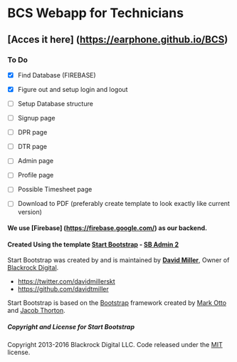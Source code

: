# BCS Webapp for Technicians

## [Acces it here] (https://earphone.github.io/BCS)

### To Do
- [x] Find Database (FIREBASE)
- [x] Figure out and setup login and logout
- [ ] Setup Database structure
- [ ] Signup page
- [ ] DPR page
- [ ] DTR page
- [ ] Admin page
- [ ] Profile page
- [ ] Possible Timesheet page
- [ ] Download to PDF (preferably create template to look exactly like current version)


#### We use [Firebase] (https://firebase.google.com/) as our backend.

#### Created Using the template [Start Bootstrap](http://startbootstrap.com/) - [SB Admin 2](http://startbootstrap.com/template-overviews/sb-admin-2/)

Start Bootstrap was created by and is maintained by **[David Miller](http://davidmiller.io/)**, Owner of [Blackrock Digital](http://blackrockdigital.io/).

* https://twitter.com/davidmillerskt
* https://github.com/davidtmiller

Start Bootstrap is based on the [Bootstrap](http://getbootstrap.com/) framework created by [Mark Otto](https://twitter.com/mdo) and [Jacob Thorton](https://twitter.com/fat).

##### Copyright and License for Start Bootstrap

Copyright 2013-2016 Blackrock Digital LLC. Code released under the [MIT](https://github.com/BlackrockDigital/startbootstrap-sb-admin-2/blob/gh-pages/LICENSE) license.
